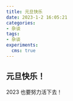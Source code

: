 ```yaml
---
title: 元旦快乐
date: 2023-1-2 16:05:21
categories:
- 杂谈
tags:
- 杂谈
experiments:
  cms: true
---
```


## 元旦快乐！

2023 也要努力活下去！

